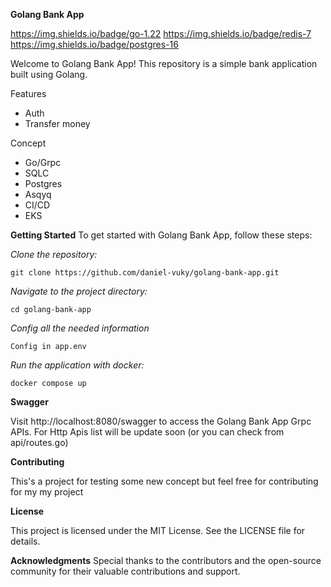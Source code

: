 **Golang Bank App**

https://img.shields.io/badge/go-1.22 
https://img.shields.io/badge/redis-7 
https://img.shields.io/badge/postgres-16



Welcome to Golang Bank App! This repository is a simple bank application built using Golang. 

Features
- Auth
- Transfer money

Concept
- Go/Grpc
- SQLC
- Postgres
- Asqyq
- CI/CD
- EKS


**Getting Started**
To get started with Golang Bank App, follow these steps:

_Clone the repository:_

```
git clone https://github.com/daniel-vuky/golang-bank-app.git
```

_Navigate to the project directory:_

```
cd golang-bank-app
```

_Config all the needed information_

```
Config in app.env
```

_Run the application with docker:_

```
docker compose up
```

**Swagger**

Visit http://localhost:8080/swagger to access the Golang Bank App Grpc APIs.
For Http Apis list will be update soon (or you can check from api/routes.go)

**Contributing**

This's a project for testing some new concept but feel free for contributing for my my project

**License**

This project is licensed under the MIT License. See the LICENSE file for details.

**Acknowledgments**
Special thanks to the contributors and the open-source community for their valuable contributions and support.




